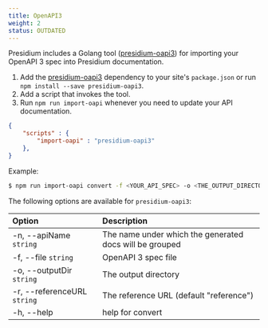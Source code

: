 ```yaml
---
title: OpenAPI3
weight: 2
status: OUTDATED
---
```


Presidium includes a Golang tool ([presidium-oapi3](https://www.npmjs.com/package/presidium-oapi-3)) for importing your OpenAPI 3 spec into Presidium documentation.

1. Add the [presidium-oapi3](https://www.npmjs.com/package/presidium-oapi-3) dependency to your site's `package.json` or run `npm install --save presidium-oapi3`.
1. Add a script that invokes the tool.
1. Run `npm run import-oapi` whenever you need to update your API documentation.

```json
{
    "scripts" : {
        "import-oapi" : "presidium-oapi3"
    },
}
```

Example:

```sh
$ npm run import-oapi convert -f <YOUR_API_SPEC> -o <THE_OUTPUT_DIRECTORY> -r <THE_PRESIDIUM_REFERENCE_URL>
```

The following options are available for `presidium-oapi3`:

| Option | Description
|:-------|:---
|  -n, \--apiName `string`       | The name under which the generated docs will be grouped |
|  -f, \--file `string`         |  OpenAPI 3 spec file |
|  -o, \--outputDir `string`     | The output directory |
|  -r, \--referenceURL `string`  | The reference URL (default "reference")|
|  -h, \--help                 | help for convert |
